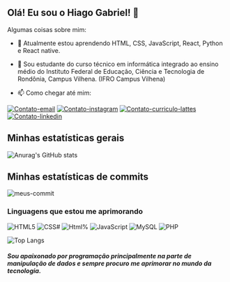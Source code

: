 
## Olá! Eu sou o Hiago Gabriel! 👋


Algumas coisas sobre mim:

- 🌱 Atualmente estou aprendendo HTML, CSS, JavaScript, React, Python e React native.

- 🏫 Sou estudante do curso técnico em informática integrado ao ensino médio do Instituto Federal de Educação, Ciência e Tecnologia de Rondônia, Campus Vilhena. (IFRO Campus Vilhena)

- 📫 Como chegar até mim:

<a href="mailto:hiagogabriel1132@gmail.com?subject=Assunto%20do%20Email&body=Corpo%20do%20Email">![Contato-email](https://img.shields.io/badge/Gmail-D14836?style=for-the-badge&logo=gmail&logoColor=white)</a>
[![Contato-instagram](https://img.shields.io/badge/Instagram-E4405F?style=for-the-badge&logo=instagram&logoColor=white)](https://www.instagram.com/hiago.gabriel.940098/)
[![Contato-curriculo-lattes](https://img.shields.io/badge/Curriculo_Lattes-0077B5?style=for-the-badge&logo=&logoColor=white)](https://lattes.cnpq.br/9516535943525871)
[![Contato-linkedin](https://img.shields.io/badge/LinkedIn-0077B5?style=for-the-badge&logo=linkedin&logoColor=white)](https://www.linkedin.com/in/hiago-gabriel-94a687336/)

## Minhas estatísticas gerais
![Anurag's GitHub stats](https://github-readme-stats.vercel.app/api?username=hiagogabrielga&show_icons=true&theme=transparent&locale=pt-br)

## Minhas estatísticas de commits
![meus-commit](https://github-readme-streak-stats.herokuapp.com/?user=hiagogabrielga&theme=transparent&locale=pt-br)


### Linguagens que estou me aprimorando

<div  style="display: inline_block">
    <img aling="center" alt=HTML5 src="https://img.shields.io/badge/HTML5-E34F26?style=for-the-badge&logo=html5&logoColor=white">
    <img aling="center" alt=CSS# src="https://img.shields.io/badge/CSS3-1572B6?style=for-the-badge&logo=css3&logoColor=white">    <img aling="center" alt=Html% src="https://img.shields.io/badge/JavaScript-F7DF1E?style=for-the-badge&logo=javascript&logoColor=black">    
    <img aling="center" alt=JavaScript src="https://img.shields.io/badge/Python-3776AB?style=for-the-badge&logo=python&logoColor=white">
    <img aling="center" alt=MySQL src="https://img.shields.io/badge/MySQL-005C84?style=for-the-badge&logo=mysql&logoColor=white">
    <img aling="center" alt=PHP src="https://img.shields.io/badge/PHP-777BB4?style=for-the-badge&logo=php&logoColor=white">
    
    
</div>

![Top Langs](https://github-readme-stats.vercel.app/api/top-langs/?username=hiagogabrielga&theme=transparent&locale=pt-br)
##### Sou apaixonado por programação principalmente na parte de manipulação de dados e sempre procuro me aprimorar no mundo da tecnologia.
